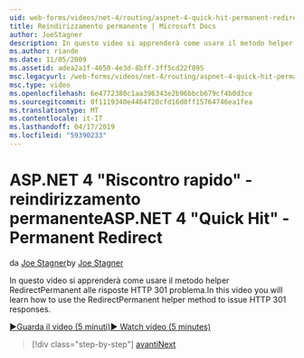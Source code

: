 ```yaml
---
uid: web-forms/videos/net-4/routing/aspnet-4-quick-hit-permanent-redirect
title: Reindirizzamento permanente | Microsoft Docs
author: JoeStagner
description: In questo video si apprenderà come usare il metodo helper RedirectPermanent alle risposte HTTP 301 problema.
ms.author: riande
ms.date: 11/05/2009
ms.assetid: adea2a1f-4650-4e3d-8bff-3ff5cd22f895
msc.legacyurl: /web-forms/videos/net-4/routing/aspnet-4-quick-hit-permanent-redirect
msc.type: video
ms.openlocfilehash: 6e4772380c1aa396343e2b96bbcb679cf4b0d3ce
ms.sourcegitcommit: 0f1119340e4464720cfd16d0ff15764746ea1fea
ms.translationtype: MT
ms.contentlocale: it-IT
ms.lasthandoff: 04/17/2019
ms.locfileid: "59390233"
---
```

# <a name="aspnet-4-quick-hit---permanent-redirect"></a><span data-ttu-id="f8886-103">ASP.NET 4 "Riscontro rapido" - reindirizzamento permanente</span><span class="sxs-lookup"><span data-stu-id="f8886-103">ASP.NET 4 "Quick Hit" - Permanent Redirect</span></span>

<span data-ttu-id="f8886-104">da [Joe Stagner](https://github.com/JoeStagner)</span><span class="sxs-lookup"><span data-stu-id="f8886-104">by [Joe Stagner](https://github.com/JoeStagner)</span></span>

<span data-ttu-id="f8886-105">In questo video si apprenderà come usare il metodo helper RedirectPermanent alle risposte HTTP 301 problema.</span><span class="sxs-lookup"><span data-stu-id="f8886-105">In this video you will learn how to use the RedirectPermanent helper method to issue HTTP 301 responses.</span></span> 

[<span data-ttu-id="f8886-106">&#9654;Guarda il video (5 minuti)</span><span class="sxs-lookup"><span data-stu-id="f8886-106">&#9654; Watch video (5 minutes)</span></span>](https://channel9.msdn.com/Blogs/ASP-NET-Site-Videos/aspnet-4-quick-hit-permanent-redirect)

> [!div class="step-by-step"]
> [<span data-ttu-id="f8886-107">avanti</span><span class="sxs-lookup"><span data-stu-id="f8886-107">Next</span></span>](aspnet-4-quick-hit-imperative-webforms-routing.md)
